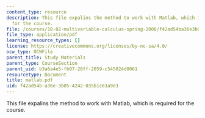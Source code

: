 ```yaml
---
content_type: resource
description: This file expalins the method to work with Matlab, which is required
  for the course.
file: /courses/18-02-multivariable-calculus-spring-2006/f42ad54ba36e3b054242035b1c63a9e3_matlab.pdf
file_type: application/pdf
learning_resource_types: []
license: https://creativecommons.org/licenses/by-nc-sa/4.0/
ocw_type: OCWFile
parent_title: Study Materials
parent_type: CourseSection
parent_uid: b3a6a4e5-fb07-28ff-2059-c545024d0061
resourcetype: Document
title: matlab.pdf
uid: f42ad54b-a36e-3b05-4242-035b1c63a9e3
---
```

This file expalins the method to work with Matlab, which is required for the course.